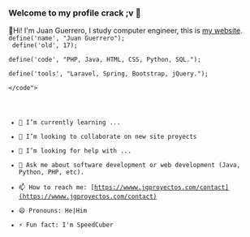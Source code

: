 ### Welcome to my profile crack ;v 👋

🙌Hi! I'm Juan Guerrero, I study computer engineer, this is [my website](https://www.jgproyectos.com/).
<code>
define('name', "Juan Guerrero");<br/>
define('old', 17);<br/>
define('code', "PHP, Java, HTML, CSS, Python, SQL.");<br/>
define('tools', "Laravel, Spring, Bootstrap, jQuery.");<br/>
 </code">
- 🌱 I’m currently learning ...
- 👯 I’m looking to collaborate on new site proyects
- 🤔 I’m looking for help with ...
- 💬 Ask me about software development or web development (Java, Python, PHP, etc).
- 📫 How to reach me: [https://wwww.jgproyectos.com/contact](https://wwww.jgproyectos.com/contact)
- 😄 Pronouns: He|Him
- ⚡ Fun fact: I'm SpeedCuber

